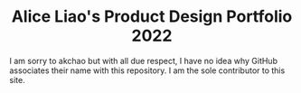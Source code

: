<h1 align="center">
Alice Liao's Product Design Portfolio 2022
</h1>

I am sorry to akchao but with all due respect, I have no idea why GitHub associates their name with this repository. I am the sole contributor to this site.